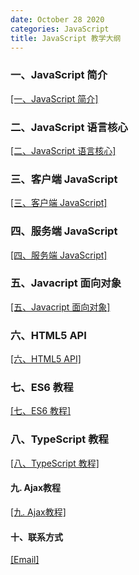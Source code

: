 ```yaml
---
date: October 28 2020
categories: JavaScript
title: JavaScript 教学大纲
---
```


### 一、JavaScript 简介

[[一、JavaScript 简介]](https://web-oyster.github.io/2020/10/28/JavaScript/Tutorial/%E4%BA%8C%E3%80%81JavaScript%20%E8%AF%AD%E8%A8%80%E6%A0%B8%E5%BF%83/)

### 二、JavaScript 语言核心

[[二、JavaScript 语言核心]](https://web-oyster.github.io/2020/10/28/JavaScript/Tutorial/%E4%BA%8C%E3%80%81JavaScript%20%E8%AF%AD%E8%A8%80%E6%A0%B8%E5%BF%83/)

### 三、客户端 JavaScript

[[三、客户端 JavaScript]](https://web-oyster.github.io/2020/10/28/JavaScript/Tutorial/%E4%B8%89%E3%80%81%E5%AE%A2%E6%88%B7%E7%AB%AF%20JavaScript/)

### 四、服务端 JavaScript

[[四、服务端 JavaScript]](https://web-oyster.github.io/2020/10/28/JavaScript/Tutorial/%E5%9B%9B%E3%80%81%E6%9C%8D%E5%8A%A1%E7%AB%AF%20JavaScript/)

### 五、Javacript 面向对象

[[五、Javacript 面向对象]](https://web-oyster.github.io/2020/10/28/JavaScript/Tutorial/%E4%BA%94%E3%80%81Javacript%20%E9%9D%A2%E5%90%91%E5%AF%B9%E8%B1%A1/)

### 六、HTML5 API

[[六、HTML5 API]](https://web-oyster.github.io/2020/10/28/JavaScript/Tutorial/%E5%85%AD%E3%80%81HTML5%20API/)

### 七、ES6 教程

[[七、ES6 教程]](https://web-oyster.github.io/2020/10/28/JavaScript/Tutorial/%E4%B8%83%E3%80%81ES6%E6%95%99%E7%A8%8B/)

### 八、TypeScript 教程

[[八、TypeScript 教程]](https://web-oyster.github.io/2020/10/28/JavaScript/Tutorial/%E5%85%AB%E3%80%81TypeScript%E6%95%99%E7%A8%8B/)

#### 九. Ajax教程

[[九. Ajax教程]]()

#### 十、联系方式

[[Email]](yuanmin8888@outlook.com)
